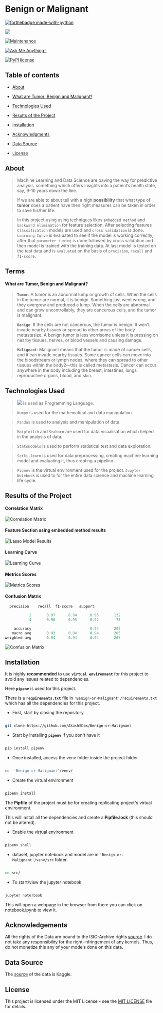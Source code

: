 # Benign or Malignant

  

[![forthebadge made-with-python](http://ForTheBadge.com/images/badges/made-with-python.svg)](https://www.python.org/)

[![](https://img.shields.io/badge/python-3.8-blue.svg)](https://www.python.org/downloads/release/python-380/)

[![Maintenance](https://img.shields.io/badge/Maintained%3F-yes-green.svg)](https://github.com/AkashSDas)

[![Ask Me Anything !](https://img.shields.io/badge/Ask%20me-anything-1abc9c.svg)](https://github.com/AkashSDas)

[![PyPI license](https://img.shields.io/pypi/l/ansicolortags.svg)](LICENSE)

  
  

## Table of contents

  

*  [About](#about)

* [What are Tumor, Benign and Malignant?](#terms)

* [Technologies Used](#technologies-used)

* [Results of the Project](#results-of-the-project)

*  [Installation](#installation)

*  [Acknowledgments](#acknowledgments)

*  [Data Source](#data-source)

*  [License](#license)

  
  

## About

> Machine Learning and Data Science are paving the way for predictive analysis, something which offers insights into a patient’s health state, say, 9-10 years down the line.

> If we are able to about  tell with a high **possibility** that what type of **tumor** does a patient have then right measures can be taken in order to save his/her life.

> In this project using using techniques likes `embedded method` and `backward elimination` for feature selection. After selecting features `Classification` models are used and `cross validation` is done. `Learning Curve` is evaluated to see if the model is working correctly, after that `parameter tuning` is done followed by cross validation and then model is trained with the training data. At last model is tested on the test data and is `evaluated` on the basis of `precision`, `recall` and `f1-score`.


## Terms

#### What are Tumor, Benign and Malignant?

> **`Tumor`**: A tumor is an abnormal lump or growth of cells. When the cells in the tumor are normal, it is benign. Something just went wrong, and they overgrew and produced a lump. When the cells are abnormal and can grow uncontrollably, they are cancerous cells, and the tumor is malignant.

> **`Benign`**: If the cells are not cancerous, the tumor is benign. It won't invade nearby tissues or spread to other areas of the body metastasize. A benign tumor is less worrisome unless it is pressing on nearby tissues, nerves, or blood vessels and causing damage.

>**`Malignant`**: Malignant means that the tumor is made of cancer cells, and it can invade nearby tissues. Some cancer cells can move into the bloodstream or lymph nodes, where they can spread to other tissues within the body2—this is called metastasis. Cancer can occur anywhere in the body including the breast, intestines, lungs reproductive organs, blood, and skin.

## Technologies Used
  
> [![](https://img.shields.io/badge/python-3.8-blue.svg)](https://www.python.org/downloads/release/python-380/) is used as Programming Language.

>  `Numpy` is used for the mathematical and data manipulation.

>  `Pandas` is used to analysis and manipulation of data.

> `Matplotlib` and `Seaborn` are used for data visualisation which helped in the analysis of data.

> `Statsmodels` is used to perform statistical test and data exploration.

> `Sciki-learn` is used for data preprocessing, creating machine learning model and evaluating it, thus creating a pipeline.

> `Pipenv` is the virtual environment used for the project. `Jupyter Notebook` is used to for the entire data science and machine learning life cycle.

## Results of the Project

#### Correlation Matrix

![Correlation Matrix](https://github.com/AkashSDas/Benign-or-Malignant/blob/master/project-results-images/correlation-matrix.png)

#### Feature Section using embedded method results

![Lasso Model Results](https://github.com/AkashSDas/Benign-or-Malignant/blob/master/project-results-images/feature-selection-using-lasso-model.png)

#### Learning Curve

![Learning Curve](https://github.com/AkashSDas/Benign-or-Malignant/blob/master/project-results-images/leraning-curve.png)

####  Metrics Scores

![Metrics Scores](https://github.com/AkashSDas/Benign-or-Malignant/blob/master/project-results-images/metrics-scores.png)

#### Confusion Matrix

```python
  precision    recall  f1-score   support

           2       0.97      0.94      0.95       132
           4       0.90      0.95      0.92        73

    accuracy                           0.94       205
   macro avg       0.93      0.94      0.94       205
weighted avg       0.94      0.94      0.94       205
```

![Confusion Matrix](https://github.com/AkashSDas/Benign-or-Malignant/blob/master/project-results-images/confusion-matrix.png)



## Installation

  

It is highly **recommended** to use **`virtual environment`** for this project to avoid any issues related to dependencies.

  

Here **`pipenv`** is used for this project.

  

There is a **`requirements.txt`** file in `'Benign-or-Malignant'/requirements.txt` which has all the dependencies for this project.

  

- First, start by closing the repository

  

```bash

git clone https://github.com/AkashSDas/Benign-or-Malignant

```

  

- Start by installing **`pipenv`** if you don't have it

```bash

pip install pipenv

```

  

- Once installed, access the venv folder inside the project folder

```bash

cd  'Benign-or-Malignant'/venv/

```

  

- Create the virtual environment

```bash

pipenv install

```

The **Pipfile** of the project must be for creating replicating project's virtual environment.

  

This will install all the dependencies and create a **Pipfile.lock** (this should not be altered).

  

- Enable the virtual environment

```bash

pipenv shell

```

  

- dataset, jupyter notebook and model are in `'Benign-or-Malignant'/venv/src` folder.

  

```bash

cd src/

```

  

- To start/view the jupyter notebook

```bash

jupyter noterbook

```

  

This will open a webpage in the browser from there you can click on notebook.ipynb to view it.

  
  

## Acknowledgements

  

All the rights of the Data are bound to the ISIC-Archive rights <a  href='https://www.isic-archive.com/#!/topWithHeader/wideContentTop/main'>source</a>. I do not take any responsibility for the right-infringement of any kernels. Thus, do not monetize this any of your models done on this data.

  

## Data Source

  

The [source](https://www.kaggle.com/fanconic/skin-cancer-malignant-vs-benign) of the data is Kaggle.

  

## License

  

This project is licensed under the MIT License - see the [MIT LICENSE](LICENSE) file for details.
